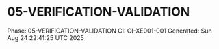 # 05-VERIFICATION-VALIDATION
Phase: 05-VERIFICATION-VALIDATION
CI: CI-XE001-001
Generated: Sun Aug 24 22:41:25 UTC 2025
